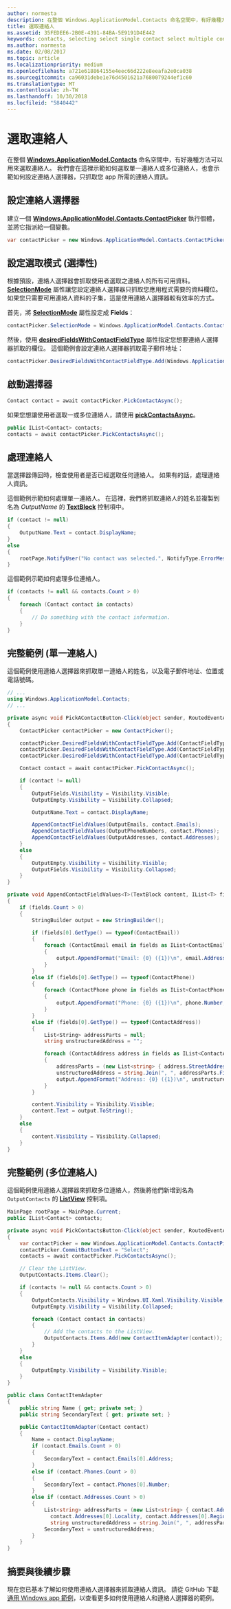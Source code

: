 ```yaml
---
author: normesta
description: 在整個 Windows.ApplicationModel.Contacts 命名空間中，有好幾種方法可以用來選取連絡人。
title: 選取連絡人
ms.assetid: 35FEDEE6-2B0E-4391-84BA-5E9191D4E442
keywords: contacts, selecting select single contact select multiple contacts contacts, select multiple select specific contact data contact, selecting specific data contact, selecting specific fields, 連絡人, 選取, 選取單一連絡人, 選取多個連絡人, 連絡人, 選取多個, 選取特定連絡人, 資料連絡人, 選取特定資料連絡人, 選取特定欄位
ms.author: normesta
ms.date: 02/08/2017
ms.topic: article
ms.localizationpriority: medium
ms.openlocfilehash: a721e618864155e4eec66d222e8eeafa2e0ca038
ms.sourcegitcommit: ca96031debe1e76d4501621a7680079244ef1c60
ms.translationtype: MT
ms.contentlocale: zh-TW
ms.lasthandoff: 10/30/2018
ms.locfileid: "5840442"
---
```

# <a name="select-contacts"></a>選取連絡人



在整個 [**Windows.ApplicationModel.Contacts**](https://msdn.microsoft.com/library/windows/apps/BR225002) 命名空間中，有好幾種方法可以用來選取連絡人。 我們會在這裡示範如何選取單一連絡人或多位連絡人，也會示範如何設定連絡人選擇器，只抓取您 app 所需的連絡人資訊。

## <a name="set-up-the-contact-picker"></a>設定連絡人選擇器

建立一個 [**Windows.ApplicationModel.Contacts.ContactPicker**](https://msdn.microsoft.com/library/windows/apps/BR224913) 執行個體，並將它指派給一個變數。

```cs
var contactPicker = new Windows.ApplicationModel.Contacts.ContactPicker();
```

## <a name="set-the-selection-mode-optional"></a>設定選取模式 (選擇性)

根據預設，連絡人選擇器會抓取使用者選取之連絡人的所有可用資料。 [**SelectionMode**](https://msdn.microsoft.com/library/windows/apps/windows.applicationmodel.contacts.contactpicker.selectionmode) 屬性讓您設定連絡人選擇器只抓取您應用程式需要的資料欄位。 如果您只需要可用連絡人資料的子集，這是使用連絡人選擇器較有效率的方式。

首先，將 [**SelectionMode**](https://msdn.microsoft.com/library/windows/apps/windows.applicationmodel.contacts.contactpicker.selectionmode) 屬性設定成 **Fields**：

```cs
contactPicker.SelectionMode = Windows.ApplicationModel.Contacts.ContactSelectionMode.Fields;
```

然後，使用 [**desiredFieldsWithContactFieldType**](https://msdn.microsoft.com/library/windows/apps/windows.applicationmodel.contacts.contactpicker.desiredfieldswithcontactfieldtype) 屬性指定您想要連絡人選擇器抓取的欄位。 這個範例會設定連絡人選擇器抓取電子郵件地址：

``` cs
contactPicker.DesiredFieldsWithContactFieldType.Add(Windows.ApplicationModel.Contacts.ContactFieldType.Email);
```

## <a name="launch-the-picker"></a>啟動選擇器

```cs
Contact contact = await contactPicker.PickContactAsync();
```

如果您想讓使用者選取一或多位連絡人，請使用 [**pickContactsAsync**](https://msdn.microsoft.com/library/windows/apps/windows.applicationmodel.contacts.contactpicker.pickcontactsasync)。

```cs
public IList<Contact> contacts;
contacts = await contactPicker.PickContactsAsync();
```

## <a name="process-the-contacts"></a>處理連絡人

當選擇器傳回時，檢查使用者是否已經選取任何連絡人。 如果有的話，處理連絡人資訊。

這個範例示範如何處理單一連絡人。 在這裡，我們將抓取連絡人的姓名並複製到名為 *OutputName* 的 [**TextBlock**](https://msdn.microsoft.com/library/windows/apps/BR209652) 控制項中。

```cs
if (contact != null)
{
    OutputName.Text = contact.DisplayName;
}
else
{
    rootPage.NotifyUser("No contact was selected.", NotifyType.ErrorMessage);
}
```

這個範例示範如何處理多位連絡人。

```cs
if (contacts != null && contacts.Count > 0)
{
    foreach (Contact contact in contacts)
    {
        // Do something with the contact information.
    }
}
```

## <a name="complete-example-single-contact"></a>完整範例 (單一連絡人)

這個範例使用連絡人選擇器來抓取單一連絡人的姓名，以及電子郵件地址、位置或電話號碼。

```cs
// ...
using Windows.ApplicationModel.Contacts;
// ...

private async void PickAContactButton-Click(object sender, RoutedEventArgs e)
{
    ContactPicker contactPicker = new ContactPicker();

    contactPicker.DesiredFieldsWithContactFieldType.Add(ContactFieldType.Email);
    contactPicker.DesiredFieldsWithContactFieldType.Add(ContactFieldType.Address);
    contactPicker.DesiredFieldsWithContactFieldType.Add(ContactFieldType.PhoneNumber);

    Contact contact = await contactPicker.PickContactAsync();

    if (contact != null)
    {
        OutputFields.Visibility = Visibility.Visible;
        OutputEmpty.Visibility = Visibility.Collapsed;

        OutputName.Text = contact.DisplayName;

        AppendContactFieldValues(OutputEmails, contact.Emails);
        AppendContactFieldValues(OutputPhoneNumbers, contact.Phones);
        AppendContactFieldValues(OutputAddresses, contact.Addresses);
    }
    else
    {
        OutputEmpty.Visibility = Visibility.Visible;
        OutputFields.Visibility = Visibility.Collapsed;
    }
}

private void AppendContactFieldValues<T>(TextBlock content, IList<T> fields)
{
    if (fields.Count > 0)
    {
        StringBuilder output = new StringBuilder();

        if (fields[0].GetType() == typeof(ContactEmail))
        {
            foreach (ContactEmail email in fields as IList<ContactEmail>)
            {
                output.AppendFormat("Email: {0} ({1})\n", email.Address, email.Kind);
            }
        }
        else if (fields[0].GetType() == typeof(ContactPhone))
        {
            foreach (ContactPhone phone in fields as IList<ContactPhone>)
            {
                output.AppendFormat("Phone: {0} ({1})\n", phone.Number, phone.Kind);
            }
        }
        else if (fields[0].GetType() == typeof(ContactAddress))
        {
            List<String> addressParts = null;
            string unstructuredAddress = "";

            foreach (ContactAddress address in fields as IList<ContactAddress>)
            {
                addressParts = (new List<string> { address.StreetAddress, address.Locality, address.Region, address.PostalCode });
                unstructuredAddress = string.Join(", ", addressParts.FindAll(s => !string.IsNullOrEmpty(s)));
                output.AppendFormat("Address: {0} ({1})\n", unstructuredAddress, address.Kind);
            }
        }

        content.Visibility = Visibility.Visible;
        content.Text = output.ToString();
    }
    else
    {
        content.Visibility = Visibility.Collapsed;
    }
}
```

## <a name="complete-example-multiple-contacts"></a>完整範例 (多位連絡人)

這個範例使用連絡人選擇器來抓取多位連絡人，然後將他們新增到名為 `OutputContacts` 的 [**ListView**](https://msdn.microsoft.com/library/windows/apps/BR242878) 控制項。

```cs
MainPage rootPage = MainPage.Current;
public IList<Contact> contacts;

private async void PickContactsButton-Click(object sender, RoutedEventArgs e)
{
    var contactPicker = new Windows.ApplicationModel.Contacts.ContactPicker();
    contactPicker.CommitButtonText = "Select";
    contacts = await contactPicker.PickContactsAsync();

    // Clear the ListView.
    OutputContacts.Items.Clear();

    if (contacts != null && contacts.Count > 0)
    {
        OutputContacts.Visibility = Windows.UI.Xaml.Visibility.Visible;
        OutputEmpty.Visibility = Visibility.Collapsed;

        foreach (Contact contact in contacts)
        {
            // Add the contacts to the ListView.
            OutputContacts.Items.Add(new ContactItemAdapter(contact));
        }
    }
    else
    {
        OutputEmpty.Visibility = Visibility.Visible;
    }         
}
```

``` cs
public class ContactItemAdapter
{
    public string Name { get; private set; }
    public string SecondaryText { get; private set; }

    public ContactItemAdapter(Contact contact)
    {
        Name = contact.DisplayName;
        if (contact.Emails.Count > 0)
        {
            SecondaryText = contact.Emails[0].Address;
        }
        else if (contact.Phones.Count > 0)
        {
            SecondaryText = contact.Phones[0].Number;
        }
        else if (contact.Addresses.Count > 0)
        {
            List<string> addressParts = (new List<string> { contact.Addresses[0].StreetAddress,
              contact.Addresses[0].Locality, contact.Addresses[0].Region, contact.Addresses[0].PostalCode });
              string unstructuredAddress = string.Join(", ", addressParts.FindAll(s => !string.IsNullOrEmpty(s)));
            SecondaryText = unstructuredAddress;
        }
    }
}
```

## <a name="summary-and-next-steps"></a>摘要與後續步驟

現在您已基本了解如何使用連絡人選擇器來抓取連絡人資訊。 請從 GitHub 下載[通用 Windows app 範例](http://go.microsoft.com/fwlink/p/?linkid=619979)，以查看更多如何使用連絡人和連絡人選擇器的範例。
